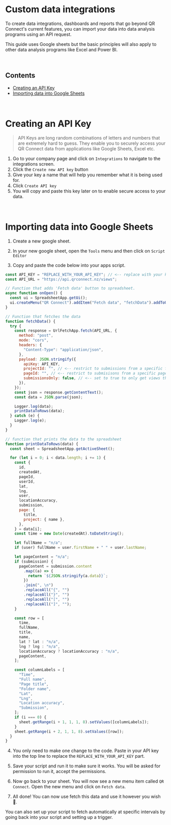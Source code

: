 # Custom data integrations

To create data integrations, dashboards and reports that go beyond QR Connect's current features, you can import your data into data analysis programs using an API request.

This guide uses Google sheets but the basic principles will also apply to other data analysis programs like Excel and Power BI.

<br/>

## Contents

- [Creating an API Key](#creating-an-API-key)
- [Importing data into Google Sheets](#importing-data-into-Google-Sheets)

<br/>

# Creating an API Key

> API Keys are long random combinations of letters and numbers that are extremely hard to guess. They enable you to securely access your QR Connect data from applications like Google Sheets, Excel etc.

1. Go to your company page and click on `Integrations` to navigate to the integrations screen.
2. Click the `Create new API key` button
3. Give your key a name that will help you remember what it is being used for.
4. Click `Create API key`
5. You will copy and paste this key later on to enable secure access to your data.

<br/>

# Importing data into Google Sheets

1. Create a new google sheet.

2. In your new google sheet, open the `Tools` menu and then click on `Script Editor`

3. Copy and paste the code below into your apps script.

```js
const API_KEY = "REPLACE_WITH_YOUR_API_KEY"; // <-- replace with your key that you just created. Keep the double quotes (") on each side.
const API_URL = "https://api.qrconnect.nz/views";

// Function that adds 'Fetch data' button to spreadsheet.
async function onOpen() {
  const ui = SpreadsheetApp.getUi();
  ui.createMenu("QR Connect").addItem("Fetch data", "fetchData").addToUi();
}

// Function that fetches the data
function fetchData() {
  try {
    const response = UrlFetchApp.fetch(API_URL, {
      method: "post",
      mode: "cors",
      headers: {
        "Content-Type": "application/json",
      },
      payload: JSON.stringify({
        apiKey: API_KEY,
        projectId: "", // <-- restrict to submissions from a specific folder (or leave blank)
        pageId: "", // <-- restrict to submisisons from a specific page (or leave blank)
        submissionsOnly: false, // <-- set to true to only get views that resulted in form submissions.
      }),
    });
    const json = response.getContentText();
    const data = JSON.parse(json);

    Logger.log(data);
    printDataToRows(data);
  } catch (e) {
    Logger.log(e);
  }
}

// function that prints the data to the spreadsheet
function printDataToRows(data) {
  const sheet = SpreadsheetApp.getActiveSheet();

  for (let i = 0; i < data.length; i += 1) {
    const {
      id,
      createdAt,
      pageId,
      userId,
      lat,
      lng,
      user,
      locationAccuracy,
      submission,
      page: {
        title,
        project: { name },
      },
    } = data[i];
    const time = new Date(createdAt).toDateString();

    let fullName = "n/a";
    if (user) fullName = user.firstName + " " + user.lastName;

    let pageContent = "n/a";
    if (submission) {
      pageContent = submission.content
        .map((a) => {
          return `${JSON.stringify(a.data)}`;
        })
        .join(", \n")
        .replaceAll("{", "")
        .replaceAll("}", "")
        .replaceAll("[", "")
        .replaceAll("]", "");
    }

    const row = [
      time,
      fullName,
      title,
      name,
      lat ? lat : "n/a",
      lng ? lng : "n/a",
      locationAccuracy ? locationAccuracy : "n/a",
      pageContent,
    ];

    const columnLabels = [
      "Time",
      "Full name",
      "Page title",
      "Folder name",
      "Lat",
      "Lng",
      "Location accuracy",
      "Submission",
    ];
    if (i === 0) {
      sheet.getRange(i + 1, 1, 1, 8).setValues([columnLabels]);
    }
    sheet.getRange(i + 2, 1, 1, 8).setValues([row]);
  }
}
```

4. You only need to make one change to the code. Paste in your API key into the top line to replace the `REPLACE_WITH_YOUR_API_KEY` part.

5. Save your script and run it to make sure it works. You will be asked for permission to run it, accept the permissions.

6. Now go back to your sheet. You will now see a new menu item called `QR Connect`. Open the new menu and click on `Fetch data`.

7. All done! You can now use fetch this data and use it however you wish 🎉. 
 
You can also set up your script to fetch automatically at specific intervals by going back into your script and setting up a trigger.
